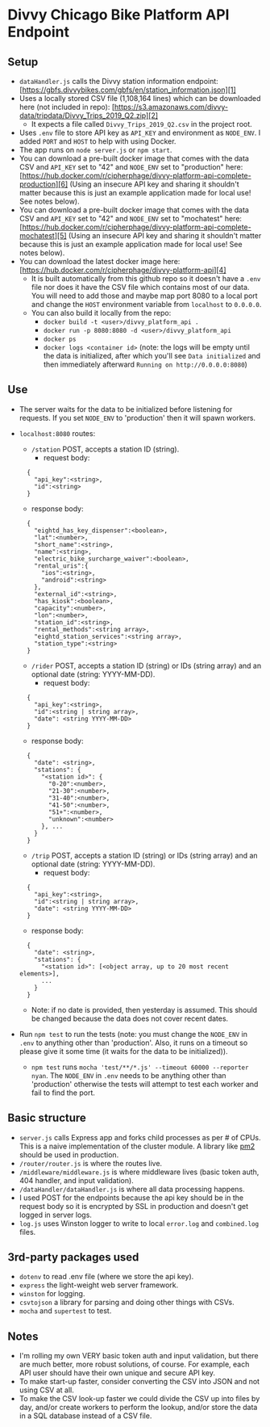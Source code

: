 # Divvy Chicago Bike Platform API Endpoint

## Setup
- `dataHandler.js` calls the Divvy station information endpoint: [https://gbfs.divvybikes.com/gbfs/en/station_information.json][1]
- Uses a locally stored CSV file (1,108,164 lines) which can be downloaded here (not included in repo): [https://s3.amazonaws.com/divvy-data/tripdata/Divvy_Trips_2019_Q2.zip][2]
  - It expects a file called `Divvy_Trips_2019_Q2.csv` in the project root.
- Uses `.env` file to store API key as `API_KEY` and environment as `NODE_ENV`. I added `PORT` and `HOST` to help with using Docker.
- The app runs on `node server.js` or `npm start`.
- You can download a pre-built docker image that comes with the data CSV and `API_KEY` set to "42" and `NODE_ENV` set to "production" here: [https://hub.docker.com/r/cipherphage/divvy-platform-api-complete-production][6] (Using an insecure API key and sharing it shouldn't matter because this is just an example application made for local use! See notes below).
- You can download a pre-built docker image that comes with the data CSV and `API_KEY` set to "42" and `NODE_ENV` set to "mochatest" here: [https://hub.docker.com/r/cipherphage/divvy-platform-api-complete-mochatest][5] (Using an insecure API key and sharing it shouldn't matter because this is just an example application made for local use! See notes below).
- You can download the latest docker image here: [https://hub.docker.com/r/cipherphage/divvy-platform-api][4]
  - It is built automatically from this github repo so it doesn't have a `.env` file nor does it have the CSV file which contains most of our data. You will need to add those and maybe map port 8080 to a local port and change the `HOST` environment variable from `localhost` to `0.0.0.0`.
  - You can also build it locally from the repo:
    - `docker build -t <user>/divvy_platform_api .`
    - `docker run -p 8080:8080 -d <user>/divvy_platform_api` 
    - `docker ps`
    - `docker logs <container id>` (note: the logs will be empty until the data is initialized, after which you'll see `Data initialized` and then immediately afterward `Running on http://0.0.0.0:8080`)

## Use
- The server waits for the data to be initialized before listening for requests. If you set `NODE_ENV` to 'production' then it will spawn workers.
- `localhost:8080` routes:
  - `/station` POST, accepts a station ID (string). 
    - request body: 
  ```
    { 
      "api_key":<string>, 
      "id":<string>
    }
  ```
    - response body: 
  ```
    {
      "eightd_has_key_dispenser":<boolean>,
      "lat":<number>,
      "short_name":<string>,
      "name":<string>,
      "electric_bike_surcharge_waiver":<boolean>,
      "rental_uris":{
        "ios":<string>,
        "android":<string>
      },
      "external_id":<string>,
      "has_kiosk":<boolean>,
      "capacity":<number>,
      "lon":<number>,
      "station_id":<string>,
      "rental_methods":<string array>,
      "eightd_station_services":<string array>,
      "station_type":<string>
    }
  ```
  - `/rider` POST, accepts a station ID (string) or IDs (string array) and an optional date (string: YYYY-MM-DD). 
    - request body: 
  ```
    {
      "api_key":<string>, 
      "id":<string | string array>, 
      "date": <string YYYY-MM-DD>
    }
  ```
    - response body: 
  ```
    { 
      "date": <string>, 
      "stations": {
        "<station id>": {
          "0-20":<number>, 
          "21-30":<number>, 
          "31-40":<number>, 
          "41-50":<number>, 
          "51+":<number>, 
          "unknown":<number>
        }, ...
      }
    }
  ```
  - `/trip` POST, accepts a station ID (string) or IDs (string array) and an optional date (string: YYYY-MM-DD). 
    - request body: 
  ```
    {
      "api_key":<string>, 
      "id":<string | string array>, 
      "date": <string YYYY-MM-DD>
    }
  ```
    - response body: 
  ```
    {
      "date": <string>,
      "stations": {
        "<station id>": [<object array, up to 20 most recent elements>],
        ...
      }
    }
  ```
  - Note: if no date is provided, then yesterday is assumed. This should be changed because the data does not cover recent dates.
  
- Run `npm test` to run the tests (note: you must change the `NODE_ENV` in `.env` to anything other than 'production'. Also, it runs on a timeout so please give it some time (it waits for the data to be initialized)).
  - `npm test` runs `mocha 'test/**/*.js' --timeout 60000 --reporter nyan`. The `NODE_ENV` in `.env` needs to be anything other than 'production' otherwise the tests will attempt to test each worker and fail to find the port.

## Basic structure
- `server.js` calls Express app and forks child processes as per # of CPUs. This is a naive implementation of the cluster module. A library like [pm2][3] should be used in production.
- `/router/router.js` is where the routes live.
- `/middleware/middleware.js` is where middleware lives (basic token auth, 404 handler, and input validation).
- `/dataHandler/dataHandler.js` is where all data processing happens.
- I used POST for the endpoints because the api key should be in the request body so it is encrypted by SSL in production and doesn't get logged in server logs.
- `log.js` uses Winston logger to write to local `error.log` and `combined.log` files.

## 3rd-party packages used
- `dotenv` to read .env file (where we store the api key).
- `express` the light-weight web server framework.
- `winston` for logging.
- `csvtojson` a library for parsing and doing other things with CSVs.
- `mocha` and `supertest` to test. 

## Notes
- I'm rolling my own VERY basic token auth and input validation, but there are much better, more robust solutions, of course. For example, each API user should have their own unique and secure API key.
- To make start-up faster, consider converting the CSV into JSON and not using CSV at all.
- To make the CSV look-up faster we could divide the CSV up into files by day, and/or create workers to perform the lookup, and/or store the data in a SQL database instead of a CSV file. 
  
[1]:https://gbfs.divvybikes.com/gbfs/en/station_information.json
[2]:https://s3.amazonaws.com/divvy-data/tripdata/Divvy_Trips_2019_Q2.zip
[3]:https://pm2.io/
[4]:https://hub.docker.com/r/cipherphage/divvy-platform-api
[5]:https://hub.docker.com/r/cipherphage/divvy-platform-api-complete-mochatest
[6]:https://hub.docker.com/r/cipherphage/divvy-platform-api-complete-production